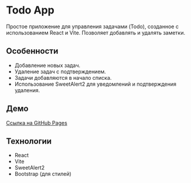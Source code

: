 # Todo App

Простое приложение для управления задачами (Todo), созданное с использованием React и Vite. Позволяет добавлять и удалять заметки.

## **Особенности**

- Добавление новых задач.
- Удаление задач с подтверждением.
- Задачи добавляются в начало списка.
- Использование SweetAlert2 для уведомлений и подтверждения удаления.

## **Демо**

[Ссылка на GitHub Pages](https://19Eduard99.github.io/TodoBox)

## **Технологии**

- React
- Vite
- SweetAlert2
- Bootstrap (для стилей)
